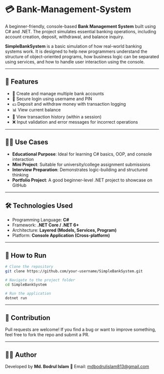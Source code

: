 
# 💳 Bank-Management-System
A beginner-friendly, console-based **Bank Management System** built using C# and .NET. The project simulates essential banking operations, including account creation, deposit, withdrawal, and balance inquiry.

**SimpleBankSystem** is a basic simulation of how real-world banking systems work. It is designed to help new programmers understand the structure of object-oriented programs, how business logic can be separated using services, and how to handle user interaction using the console.

---

## 🧰 Features

* 🏦 Create and manage multiple bank accounts
* 🔐 Secure login using username and PIN
* 💵 Deposit and withdraw money with transaction logging
* 📊 View current balance
* 📁 View transaction history (within a session)
* ❌ Input validation and error messages for incorrect operations

---

## 👨‍💻 Use Cases

* **Educational Purpose**: Ideal for learning C# basics, OOP, and console interaction
* **Mini Project**: Suitable for university/college assignment submissions
* **Interview Preparation**: Demonstrates logic-building and structured thinking
* **Portfolio Project**: A good beginner-level .NET project to showcase on GitHub

---


## 🛠 Technologies Used

* Programming Language: **C#**
* Framework: **.NET Core / .NET 6+**
* Architecture: **Layered (Models, Services, Program)**
* Platform: **Console Application (Cross-platform)**

---

## 🧪 How to Run

```bash
# Clone the repository
git clone https://github.com/your-username/SimpleBankSystem.git

# Navigate to the project folder
cd SimpleBankSystem

# Run the application
dotnet run
```

---

## 🤝 Contribution

Pull requests are welcome! If you find a bug or want to improve something, feel free to fork the repo and submit a PR.

---

## 🙋‍♂️ Author

Developed by **Md. Bodrul Islam**
📧 Email: mdbodrulislam813@gmail.com



